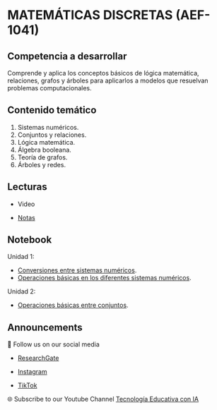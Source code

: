 # MATEMÁTICAS DISCRETAS (AEF-1041)

## Competencia a desarrollar
Comprende y aplica los conceptos básicos de lógica matemática, relaciones, grafos y árboles para aplicarlos a modelos que resuelvan problemas computacionales.

## Contenido temático
1. Sistemas numéricos.
2. Conjuntos y relaciones.
3. Lógica matemática.
4. Álgebra booleana.
5. Teoría de grafos.
6. Árboles y redes.

## Lecturas
+ Video

+ [Notas](https://github.com/angelarmenta/matematicas_discretas/tree/main/notas)

## Notebook
Unidad 1:
+ [Conversiones entre sistemas numéricos](https://github.com/angelarmenta/matematicas_discretas/blob/main/notebook/U1/conversiones_sn.py).
+ [Operaciones básicas en los diferentes sistemas numéricos](https://github.com/angelarmenta/matematicas_discretas/blob/main/notebook/U1/operaciones_sn.py).

Unidad 2:
+ [Operaciones básicas entre conjuntos](https://github.com/angelarmenta/matematicas_discretas/blob/main/notebook/U2/operaciones_cj.py).

## Announcements

📢 Follow us on our social media

- [ResearchGate](https://www.researchgate.net/profile/Roberto-Melendez-Armenta-2) 

- [Instagram](https://www.instagram.com/angeluxarmenta/)

- [TikTok](https://www.tiktok.com/@angeluxarmenta)

🌐 Subscribe to our Youtube Channel [Tecnología Educativa con IA](https://www.youtube.com/@educar-ia)
